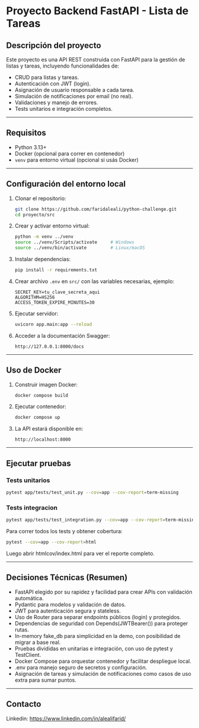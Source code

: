 # Proyecto Backend FastAPI - Lista de Tareas

## Descripción del proyecto

Este proyecto es una API REST construida con FastAPI para la gestión de listas y tareas, incluyendo funcionalidades de:

- CRUD para listas y tareas.
- Autenticación con JWT (login).
- Asignación de usuario responsable a cada tarea.
- Simulación de notificaciones por email (no real).
- Validaciones y manejo de errores.
- Tests unitarios e integración completos.

---

## Requisitos

- Python 3.13+
- Docker (opcional para correr en contenedor)
- `venv` para entorno virtual (opcional si usás Docker)

---

## Configuración del entorno local

1. Clonar el repositorio:
    ```bash
    git clone https://github.com/faridaleali/python-challenge.git
    cd proyecto/src
    ```

2. Crear y activar entorno virtual:
    ```bash
    python -m venv ../venv
    source ../venv/Scripts/activate     # Windows
    source ../venv/bin/activate         # Linux/macOS
    ```

3. Instalar dependencias:
    ```bash
    pip install -r requirements.txt
    ```

4. Crear archivo `.env` en `src/` con las variables necesarias, ejemplo:
    ```
    SECRET_KEY=tu_clave_secreta_aqui
    ALGORITHM=HS256
    ACCESS_TOKEN_EXPIRE_MINUTES=30
    ```

5. Ejecutar servidor:
    ```bash
    uvicorn app.main:app --reload
    ```

6. Acceder a la documentación Swagger:
    ```
    http://127.0.0.1:8000/docs
    ```

---

## Uso de Docker

1. Construir imagen Docker:
    ```bash
    docker compose build
    ```

2. Ejecutar contenedor:
    ```bash
    docker compose up
    ```

3. La API estará disponible en:
    ```
    http://localhost:8000
    ```

---

## Ejecutar pruebas

### Tests unitarios
```bash
pytest app/tests/test_unit.py --cov=app --cov-report=term-missing
```

### Tests integracion
```bash
pytest app/tests/test_integration.py --cov=app --cov-report=term-missing
```

Para correr todos los tests y obtener cobertura:

```bash
pytest --cov=app --cov-report=html
```

Luego abrir htmlcov/index.html para ver el reporte completo.

---

## Decisiones Técnicas (Resumen)

- FastAPI elegido por su rapidez y facilidad para crear APIs con validación automática.
- Pydantic para modelos y validación de datos.
- JWT para autenticación segura y stateless.
- Uso de Router para separar endpoints públicos (login) y protegidos.
- Dependencias de seguridad con Depends(JWTBearer()) para proteger rutas.
- In-memory fake_db para simplicidad en la demo, con posibilidad de migrar a base real.
- Pruebas divididas en unitarias e integración, con uso de pytest y TestClient.
- Docker Compose para orquestar contenedor y facilitar despliegue local.
- .env para manejo seguro de secretos y configuración.
- Asignación de tareas y simulación de notificaciones como casos de uso extra para sumar puntos.

---

## Contacto

Linkedin: https://www.linkedin.com/in/alealifarid/

